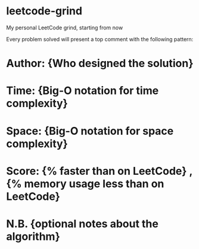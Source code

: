# leetcode-grind
My personal LeetCode grind, starting from now

Every problem solved will present a top comment with the following pattern:

# Author: {Who designed the solution}
# Time: {Big-O notation for time complexity}
# Space: {Big-O notation for space complexity}
# Score: {% faster than on LeetCode} , {% memory usage less than on LeetCode}
# N.B. {optional notes about the algorithm}
